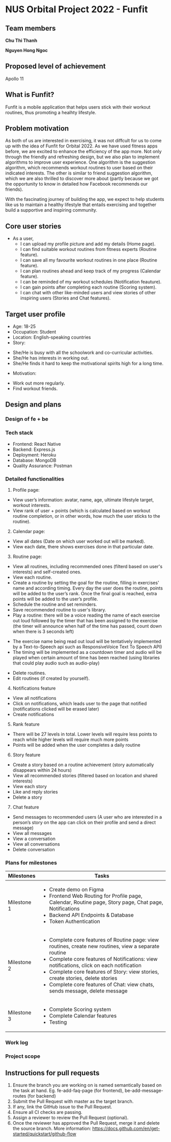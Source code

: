 # NUS Orbital Project 2022 - Funfit

## Team members 
**Chu Thi Thanh** 

**Nguyen Hong Ngoc** 

## Proposed level of achievement 
Apollo 11

## What is Funfit? 
Funfit is a mobile application that helps users stick with their workout routines, thus promoting a healhty lifestyle. 

## Problem motivation 
As both of us are interested in exercising, it was not diffcult for us to come up with the idea of Funfit for Orbital 2022. As we have used fitness apps before, we are excited to enhance the efficiency of the app more. Not only through the friendly and refreshing design, but we also plan to implement algorithms to improve user experience. One algorithm is the suggestion algorithm, which recommends workout routines to user based on their indicated interests. The other is similar to friend suggestion algorithm, which we are also thrilled to discover more about (partly because we got the opportunity to know in detailed how Facebook recommends our friends). 

With the fascinating journey of building the app, we expect to help students like us to maintain a healthy lifestyle that entails exercising and together build a supportive and inspiring community. 

## Core user stories 
- As a user, 
  + I can upload my profile picture and add my details (Home page). 
  + I can find suitable workout routines from fitness experts (Routine feature). 
  + I can save all my favourite workout routines in one place (Routine feature). 
  + I can plan routines ahead and keep track of my progress (Calendar feature). 
  + I can be reminded of my workout schedules (Notification feauture). 
  + I can gain points after completing each routine (Scoring system). 
  + I can chat with other like-minded users and view stories of other inspiring users (Stories and Chat features). 

## Target user profile 
- Age: 18-25  
- Occupation: Student 
- Location: English-speaking countries
- Story:
+ She/He is busy with all the schoolwork and co-curricular activities. 
+ She/He has interests in working out. 
+ She/He finds it hard to keep the motivational spirits high for a long time. 
- Motivation: 
+ Work out more regularly. 
+ Find workout friends. 

## Design and plans 
### Design of fe + be 

### Tech stack
- Frontend: React Native 
- Backend: Express.js 
- Deployment: Heroku 
- Database: MongoDB 
- Quality Assurance: Postman 

### Detailed functionalities 
1. Profile page:
- View user’s information: avatar, name, age, ultimate lifestyle target, workout interests.
- View rank of user + points (which is calculated based on workout routine completion, or in other words, how much the user sticks to the routine).

2. Calendar page:
- View all dates (Date on which user worked out will be marked).
- View each date, there shows exercises done in that particular date.

3. Routine page:
- View all routines, including recommended ones (filterd based on user's interests) and self-created ones.
- View each routine.
- Create a routine by setting the goal for the routine, filling in exercises' name and according timing. Every day the user does the routine, points will be added to the user’s rank. Once the final goal is reached, extra points will be added to the user’s profile. 
- Schedule the routine and set reminders.
- Save recommended routine to user's library.
- Play a routine: there will be a voice reading the name of each exercise out loud followed by the timer that has been assigned to the exercise (the timer will announce when half of the time has passed, count down when there is 3 seconds left)
+ The exercise name being read out loud will be tentatively implemented by a Text-to-Speech api such as ResponsiveVoice Text To Speech API)
+ The timing will be implemented as a countdown timer and audio will be played when certain amount of time has been reached (using libraries that could play audio such as audio-play)
- Delete routines.
- Edit routines (if created by yourself).


4. Notifications feature 
- View all notifications 
- Click on notifications, which leads user to the page that notified (notifications clicked will be erased later)
- Create notifications 


5. Rank feature 
- There will be 27 levels in total. Lower levels will require less points to reach while higher levels will require much more points
- Points will be added when the user completes a daily routine 

6. Story feature
- Create a story based on a routine achievement (story automatically disappears within 24 hours)
- View all recommended stories (filtered based on location and shared interests) 
- View each story 
- Like and reply stories 
- Delete a story 

7. Chat feature
- Send messages to recommended users (A user who are interested in a person’s story on the app can click on their profile and send a direct message)
- View all messages 
- View a conversation 
- View all conversations
- Delete conversation 

### Plans for milestones 
| Milestones | Tasks | 
| ---------- | ---------- | 
| Milestone 1 | <ul> <li> Create demo on Figma </li> <li> Frontend Web Routing for Profile page, Calendar, Routine page, Story page, Chat page, Notifications </li> <li>  Backend API Endpoints & Database </li> <li> Token Authentication </li> </ul> | 
| Milestone 2 | <ul> <li> Complete core features of Routine page: view routines, create new routines, view a separate routine </li> <li> Complete core features of Notifications: view notifications, click on each notification </li> <li> Complete core features of Story: view stories, create stories, delete stories </li> <li> Complete core features of Chat: view chats, sends message, delete message </li> </ul> | 
| Milestone 3 | <ul> <li> Complete Scoring system </li> <li> Complete Calendar features </li> <li> Testing </li> </ul> | 


### Work log 

### Project scope

## Instructions for pull requests 
1. Ensure the branch you are working on is named semantically based on the task at hand. Eg. fe-add-faq-page (for frontend), be-add-message-routes (for backend)
2. Submit the Pull Request with master as the target branch.
3. If any, link the GitHub issue to the Pull Request.
4. Ensure all CI checks are passing.
5. Assign a reviewer to review the Pull Request (optional).
6. Once the reviewer has approved the Pull Request, merge it and delete the source branch.
More information: https://docs.github.com/en/get-started/quickstart/github-flow 
